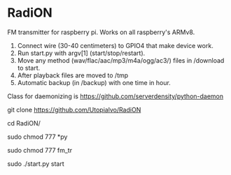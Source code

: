 # RadiON

FM transmitter for raspberry pi. Works on all raspberry's ARMv8.

1) Connect wire (30-40 centimeters) to GPIO4 that make device work. 
2) Run start.py with argv[1] (start/stop/restart).
3) Move any method (wav/flac/aac/mp3/m4a/ogg/ac3/) files in /download to start. 
4) After playback files are moved to /tmp
5) Automatic backup (in /backup) with one time in hour.

Class for daemonizing is https://github.com/serverdensity/python-daemon

git clone https://github.com/Utopialvo/RadiON

cd RadiON/

sudo chmod 777 *py 

sudo chmod 777 fm_tr

sudo ./start.py start
